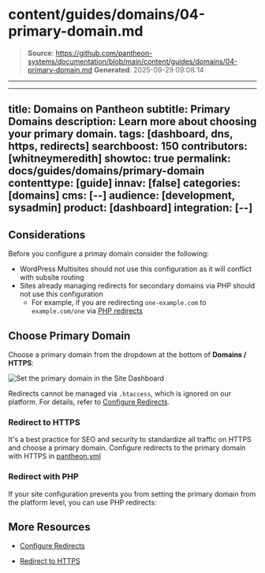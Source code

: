 # content/guides/domains/04-primary-domain.md

> **Source**: https://github.com/pantheon-systems/documentation/blob/main/content/guides/domains/04-primary-domain.md
> **Generated**: 2025-09-29 09:08:14

---

---
title: Domains on Pantheon
subtitle: Primary Domains
description: Learn more about choosing your primary domain.
tags: [dashboard, dns, https, redirects]
searchboost: 150
contributors: [whitneymeredith]
showtoc: true
permalink: docs/guides/domains/primary-domain
contenttype: [guide]
innav: [false]
categories: [domains]
cms: [--]
audience: [development, sysadmin]
product: [dashboard]
integration: [--]
---

## Considerations 
Before you configure a primay domain consider the following: 
* WordPress Multisites should not use this configuration as it will conflict with subsite routing 
* Sites already managing redirects for secondary domains via PHP should not use this configuration 
  * For example, if you are redirecting `one-example.com` to `example.com/one` via [PHP redirects](/guides/redirect/advanced) 

## Choose Primary Domain


<Partial file="dns-primary.md" />


Choose a primary domain from the dropdown at the bottom of **Domains / HTTPS**:

![Set the primary domain in the Site Dashboard](../../../images/dashboard/new-dashboard/2024/_add-more-domains.png)

<Alert title="Note" type="info">

Redirects cannot be managed via `.htaccess`, which is ignored on our platform. For details, refer to [Configure Redirects](/guides/redirect/#php-vs-htaccess).

</Alert>

<Partial file="primary-domain.md" />

<Partial file="remove-primary-domain.md" />

### Redirect to HTTPS

It's a best practice for SEO and security to standardize all traffic on HTTPS and choose a primary domain. Configure redirects to the primary domain with HTTPS in [pantheon.yml](/pantheon-yml#enforce-https--hsts)

### Redirect with PHP

If your site configuration prevents you from setting the primary domain from the platform level, you can use PHP redirects:

<Accordion title="PHP Redirection" >

<Partial file="_redirects.md" />

</Accordion>

## More Resources

- [Configure Redirects](/guides/redirect)

- [Redirect to HTTPS](/guides/redirect/https/)
